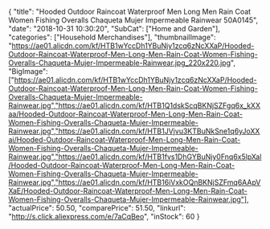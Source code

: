 {
	"title": "Hooded Outdoor Raincoat Waterproof Men Long Men Rain Coat Women Fishing Overalls Chaqueta Mujer Impermeable Rainwear 50A0145",
	"date": "2018-10-31 10:30:20",
	"SubCat": ["Home and Garden"],
	"categories": ["Household Merchandises"],
	"thumbnailImage": "https://ae01.alicdn.com/kf/HTB1wYccDh1YBuNjy1zcq6zNcXXaP/Hooded-Outdoor-Raincoat-Waterproof-Men-Long-Men-Rain-Coat-Women-Fishing-Overalls-Chaqueta-Mujer-Impermeable-Rainwear.jpg_220x220.jpg",
	"BigImage": ["https://ae01.alicdn.com/kf/HTB1wYccDh1YBuNjy1zcq6zNcXXaP/Hooded-Outdoor-Raincoat-Waterproof-Men-Long-Men-Rain-Coat-Women-Fishing-Overalls-Chaqueta-Mujer-Impermeable-Rainwear.jpg","https://ae01.alicdn.com/kf/HTB1Q1dskScqBKNjSZFgq6x_kXXaa/Hooded-Outdoor-Raincoat-Waterproof-Men-Long-Men-Rain-Coat-Women-Fishing-Overalls-Chaqueta-Mujer-Impermeable-Rainwear.jpg","https://ae01.alicdn.com/kf/HTB1JVjvu3KTBuNkSne1q6yJoXXai/Hooded-Outdoor-Raincoat-Waterproof-Men-Long-Men-Rain-Coat-Women-Fishing-Overalls-Chaqueta-Mujer-Impermeable-Rainwear.jpg","https://ae01.alicdn.com/kf/HTB1fvs1DhGYBuNjy0Fnq6x5lpXal/Hooded-Outdoor-Raincoat-Waterproof-Men-Long-Men-Rain-Coat-Women-Fishing-Overalls-Chaqueta-Mujer-Impermeable-Rainwear.jpg","https://ae01.alicdn.com/kf/HTB16iVxkOQnBKNjSZFmq6AApVXaE/Hooded-Outdoor-Raincoat-Waterproof-Men-Long-Men-Rain-Coat-Women-Fishing-Overalls-Chaqueta-Mujer-Impermeable-Rainwear.jpg"],
	"actualPrice": 50.50,
	"comparePrice": 51.50,
	"linkurl": "http://s.click.aliexpress.com/e/7aCqBeo",
	"inStock": 60
}

